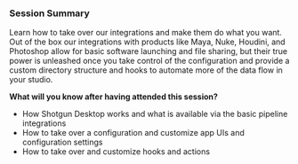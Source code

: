 ### Session Summary
Learn how to take over our integrations and make them do what you want. 
Out of the box our integrations with products like Maya, Nuke, Houdini, and 
Photoshop allow for basic software launching and file sharing, but their true 
power is unleashed once you take control of the configuration and provide a custom 
directory structure and hooks to automate more of the data flow in your studio. 


**What will you know after having attended this session?**

- How Shotgun Desktop works and what is available via the basic pipeline integrations
- How to take over a configuration and customize app UIs and configuration settings 
- How to take over and customize hooks and actions
